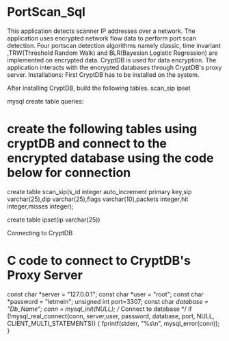 # PortScan_Sql
This application detects scanner IP addresses over a network. The application uses encrypted network flow data to perform port scan detection.
Four portscan detection algorithms namely classic, time invariant ,TRW(Threshold Random Walk) and BLR(Bayesian Logistic Regression) are implemented on encrypted data. 
CryptDB is used for data encryption. 
The application interacts with the encrypted databases through CryptDB's proxy server. 
Installations:
First CryptDB has to be installed on the system.

After installing CryptDB, build the following tables.
scan_sip
ipset

mysql create table queries:
# create the following tables using cryptDB and connect to the encrypted database using the code below for connection
create table scan_sip(s_id integer auto_increment primary key,sip varchar(25),dip varchar(25),flags varchar(10),packets integer,hit integer,misses integer);

create table ipset(ip varchar(25))

Connecting to CryptDB
# C code to connect to CryptDB's Proxy Server
const char *server = "127.0.0.1"; 
const char *user = "root";
const char *password = "letmein"; 
unsigned int port=3307;
const char *database = "Db_Name";
conn = mysql_init(NULL);
/* Connect to database */
if (!mysql_real_connect(conn, server,user, password, database, port, NULL, CLIENT_MULTI_STATEMENTS))
 {
 fprintf(stderr, "%s\n", mysql_error(conn));
 }

